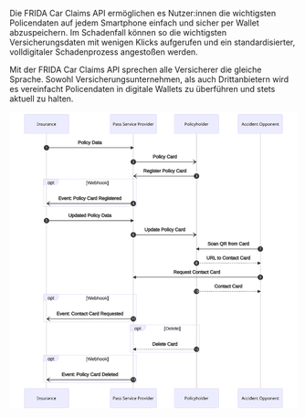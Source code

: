 Die FRIDA Car Claims API ermöglichen es Nutzer:innen die wichtigsten Policendaten auf jedem Smartphone einfach und sicher per Wallet abzuspeichern.
Im Schadenfall können so die wichtigsten Versicherungsdaten mit wenigen Klicks aufgerufen und ein standardisierter, volldigitaler Schadenprozess angestoßen werden.

Mit der FRIDA Car Claims API sprechen alle Versicherer die gleiche Sprache.
Sowohl Versicherungsunternehmen, als auch Drittanbietern wird es vereinfacht Policendaten in digitale Wallets zu überführen und stets aktuell zu halten.

![](./sequence.mmd.svg "")